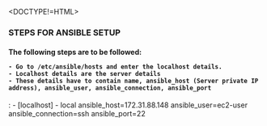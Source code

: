 <DOCTYPE!=HTML>
<body>
  <h3> STEPS FOR ANSIBLE SETUP </h3>
  <h4>
    The following steps are to be followed:

    - Go to /etc/ansible/hosts and enter the localhost details. 
    - Localhost details are the server details
    - These details have to contain name, ansible_host (Server private IP address), ansible_user, ansible_connection, ansible_port
  </h4>
  <p>
  :
    - [localhost]
    - local ansible_host=172.31.88.148 ansible_user=ec2-user ansible_connection=ssh ansible_port=22
  </p>
</body>
  